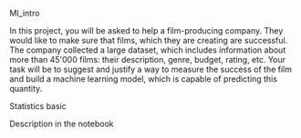 Ml_intro


In this project, you will be asked to help a film-producing company. They would like to make sure that films, which they are creating are successful. The company collected a large dataset, which includes information about more than 45'000 films: their description, genre, budget, rating, etc.
Your task will be to suggest and justify a way to measure the success of the film and build a machine learning model, which is capable of predicting this quantity.


Statistics basic

Description in the notebook
